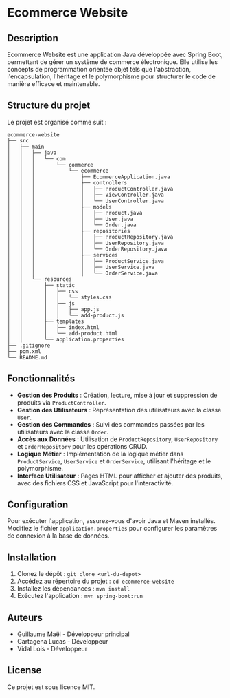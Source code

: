 # Ecommerce Website

## Description
Ecommerce Website est une application Java développée avec Spring Boot, permettant de gérer un système de commerce électronique. Elle utilise les concepts de programmation orientée objet tels que l'abstraction, l'encapsulation, l'héritage et le polymorphisme pour structurer le code de manière efficace et maintenable.

## Structure du projet
Le projet est organisé comme suit :

```
ecommerce-website
├── src
│   ├── main
│   │   ├── java
│   │   │   └── com
│   │   │       └── commerce
│   │   │           └── ecommerce
│   │   │               ├── EcommerceApplication.java
│   │   │               ├── controllers
│   │   │               │   ├── ProductController.java
│   │   │               │   ├── ViewController.java
│   │   │               │   └── UserController.java
│   │   │               ├── models
│   │   │               │   ├── Product.java
│   │   │               │   ├── User.java
│   │   │               │   └── Order.java
│   │   │               ├── repositories
│   │   │               │   ├── ProductRepository.java
│   │   │               │   ├── UserRepository.java
│   │   │               │   └── OrderRepository.java
│   │   │               ├── services
│   │   │               │   ├── ProductService.java
│   │   │               │   ├── UserService.java
│   │   │               │   └── OrderService.java
│   │   └── resources
│   │       ├── static
│   │       │   ├── css
│   │       │   │   └── styles.css
│   │       │   ├── js
│   │       │   │   ├── app.js
│   │       │   │   └── add-product.js
│   │       ├── templates
│   │       │   ├── index.html
│   │       │   └── add-product.html
│   │       └── application.properties
├── .gitignore
├── pom.xml
└── README.md
```

## Fonctionnalités
- **Gestion des Produits** : Création, lecture, mise à jour et suppression de produits via `ProductController`.
- **Gestion des Utilisateurs** : Représentation des utilisateurs avec la classe `User`.
- **Gestion des Commandes** : Suivi des commandes passées par les utilisateurs avec la classe `Order`.
- **Accès aux Données** : Utilisation de `ProductRepository`, `UserRepository` et `OrderRepository` pour les opérations CRUD.
- **Logique Métier** : Implémentation de la logique métier dans `ProductService`, `UserService` et `OrderService`, utilisant l'héritage et le polymorphisme.
- **Interface Utilisateur** : Pages HTML pour afficher et ajouter des produits, avec des fichiers CSS et JavaScript pour l'interactivité.

## Configuration
Pour exécuter l'application, assurez-vous d'avoir Java et Maven installés. Modifiez le fichier `application.properties` pour configurer les paramètres de connexion à la base de données.

## Installation
1. Clonez le dépôt : `git clone <url-du-depot>`
2. Accédez au répertoire du projet : `cd ecommerce-website`
3. Installez les dépendances : `mvn install`
4. Exécutez l'application : `mvn spring-boot:run`

## Auteurs
- Guillaume Maël    - Développeur principal
- Cartagena Lucas   - Développeur
- Vidal Lois        - Développeur 

## License
Ce projet est sous licence MIT.